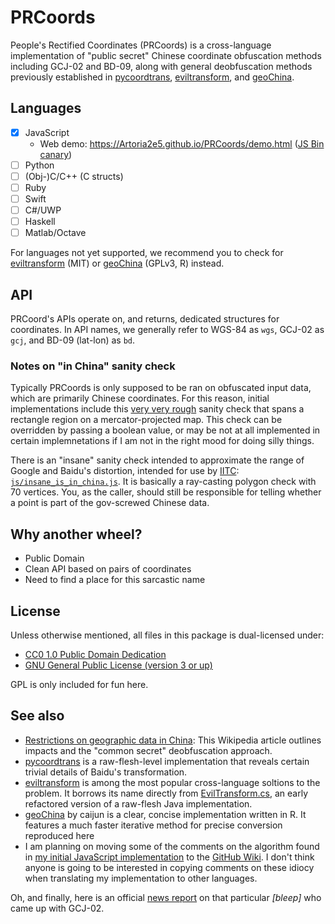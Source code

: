 PRCoords
========

People's Rectified Coordinates (PRCoords) is a cross-language implementation of "public secret" Chinese coordinate obfuscation methods including GCJ-02 and BD-09, along with general deobfuscation methods previously established in [pycoordtrans][], [eviltransform][], and [geoChina][].

[pycoordtrans]: https://github.com/zxteloiv/pycoordtrans
[geoChina]: https://github.com/caijun/geoChina/blob/master/R/cst.R
[eviltransform]: https://github.com/googollee/eviltransform

Languages
---------

- [x] JavaScript
  * Web demo: https://Artoria2e5.github.io/PRCoords/demo.html ([JS Bin canary](http://jsbin.com/zonafut))
- [ ] Python
- [ ] \(Obj-\)C/C++ (C structs)
- [ ] Ruby
- [ ] Swift
- [ ] C#/UWP
- [ ] Haskell
- [ ] Matlab/Octave

For languages not yet supported, we recommend you to check for [eviltransform][] (MIT) or [geoChina][] (GPLv3, R) instead.

API
---

PRCoord's APIs operate on, and returns, dedicated structures for coordinates. In API names, we generally refer to WGS-84 as `wgs`, GCJ-02 as `gcj`, and BD-09 (lat-lon) as `bd`. 

### Notes on "in China" sanity check

Typically PRCoords is only supposed to be ran on obfuscated input data, which
are primarily Chinese coordinates. For this reason, initial implementations
include this [very very rough](https://news.ycombinator.com/item?id=10965506)
sanity check that spans a rectangle region on a mercator-projected map.
This check can be overridden by passing a boolean value, or may be not at all
implemented in certain implemnetations if I am not in the right mood for doing
silly things.

There is an "insane" sanity check intended to approximate the range of Google
and Baidu's distortion, intended for use by [IITC](https://iitc.me):
[`js/insane_is_in_china.js`](https://github.com/Artoria2e5/PRCoords/blob/master/js/insane_is_in_china.js).
It is basically a ray-casting polygon check with 70 vertices. You, as the
caller, should still be responsible for telling whether a point is part of the
gov-screwed Chinese data.

Why another wheel?
------------------

* Public Domain
* Clean API based on pairs of coordinates
* Need to find a place for this sarcastic name

License
-------

Unless otherwise mentioned, all files in this package is dual-licensed under:

* [CC0 1.0 Public Domain Dedication](https://creativecommons.org/publicdomain/zero/1.0/)
* [GNU General Public License (version 3 or up)](https://gnu.org/licenses/gpl.html)

GPL is only included for fun here.

See also
--------

* [Restrictions on geographic data in China](https://en.wikipedia.org/wiki/Restrictions_on_geographic_data_in_China#Coordinate_systems): This Wikipedia article outlines impacts and the "common secret" deobfuscation approach.
* [pycoordtrans][] is a raw-flesh-level implementation that reveals certain trivial details of Baidu's transformation.
* [eviltransform][] is among the most popular cross-language soltions to the problem. It borrows its name directly from [EvilTransform.cs](https://github.com/Leask/EvilTransform/blob/master/EvilTransform.cs), an early refactored version of a raw-flesh Java implementation.
* [geoChina][] by caijun is a clear, concise implementation written in R. It features a much faster iterative method for precise conversion reproduced here
* I am planning on moving some of the comments on the algorithm found in [my initial JavaScript implementation](https://zh.wikipedia.org/wiki/User:Artoria2e5/PRCoords.js) to the [GitHub Wiki](https://github.com/Artoria2e5/PRCoords/wiki). I don't think anyone is going to be interested in copying comments on these idiocy when translating my implementation to other languages.

Oh, and finally, here is an official [news report](https://archive.fo/20110804185923/http://cxzy.people.com.cn/GB/196034/14908095.html) on that particular *\[bleep\]* who came up with GCJ-02.

